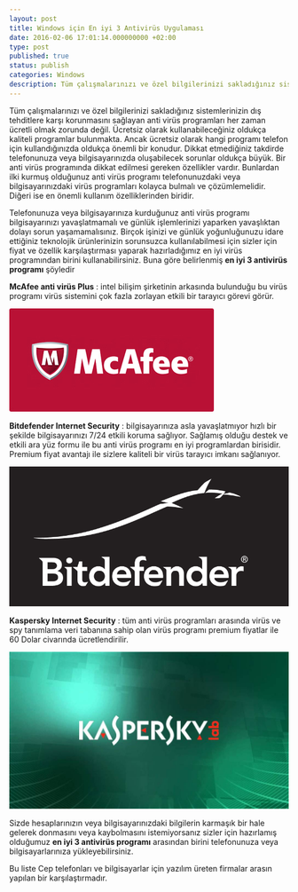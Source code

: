 ```yaml
---
layout: post
title: Windows için En iyi 3 Antivirüs Uygulaması
date: 2016-02-06 17:01:14.000000000 +02:00
type: post
published: true
status: publish
categories: Windows
description: Tüm çalışmalarınızı ve özel bilgilerinizi sakladığınız sistemlerinizin dış tehditlere karşı korunmasını sağlayan anti virüs programları her zaman
---
```


Tüm çalışmalarınızı ve özel bilgilerinizi sakladığınız sistemlerinizin dış tehditlere karşı korunmasını sağlayan anti virüs programları her zaman ücretli olmak zorunda değil. Ücretsiz olarak kullanabileceğiniz oldukça kaliteli programlar bulunmakta. Ancak ücretsiz olarak hangi programı telefon için kullandığınızda oldukça önemli bir konudur. Dikkat etmediğiniz takdirde telefonunuza veya bilgisayarınızda oluşabilecek sorunlar oldukça büyük. Bir anti virüs programında dikkat edilmesi gereken özellikler vardır. Bunlardan ilki kurmuş olduğunuz anti virüs programı telefonunuzdaki veya bilgisayarınızdaki virüs programları kolayca bulmalı ve çözümlemelidir. Diğeri ise en önemli kullanım özelliklerinden biridir.

Telefonunuza veya bilgisayarınıza kurduğunuz anti virüs programı bilgisayarınızı yavaşlatmamalı ve günlük işlemlerinizi yaparken yavaşlıktan dolayı sorun yaşamamalısınız. Birçok işinizi ve günlük yoğunluğunuzu idare ettiğiniz teknolojik ürünlerinizin sorunsuzca kullanılabilmesi için sizler için fiyat ve özellik karşılaştırması yaparak hazırladığımız en iyi virüs programından birini kullanabilirsiniz. Buna göre belirlenmiş **en iyi 3 antivirüs programı** şöyledir

**McAfee anti virüs Plus** : intel bilişim şirketinin arkasında bulunduğu bu virüs programı virüs sistemini çok fazla zorlayan etkili bir tarayıcı görevi görür.

![mcafeegorsel1](/assets/mcafeegorsel1.jpg)

**Bitdefender Internet Security** : bilgisayarınıza asla yavaşlatmıyor hızlı bir şekilde bilgisayarınızı 7/24 etkili koruma sağlıyor. Sağlamış olduğu destek ve etkili ara yüz formu ile bu anti virüs programı en iyi programlardan birisidir. Premium fiyat avantajı ile sizlere kaliteli bir virüs tarayıcı imkanı sağlanıyor.

![Bitdefendergorsel2](/assets/Bitdefendergorsel2.png)

**Kaspersky Internet Security** : tüm anti virüs programları arasında virüs ve spy tanımlama veri tabanına sahip olan virüs programı premium fiyatlar ile 60 Dolar civarında ücretlendirilir.

![kasperskygorsel3](/assets/kasperskygorsel3.jpg)

Sizde hesaplarınızın veya bilgisayarınızdaki bilgilerin karmaşık bir hale gelerek donmasını veya kaybolmasını istemiyorsanız sizler için hazırlamış olduğumuz **en iyi 3 antivirüs programı** arasından birini telefonunuza veya bilgisayarlarınıza yükleyebilirsiniz.

Bu liste Cep telefonları ve bilgisayarlar için yazılım üreten firmalar arasın yapılan bir karşılaştırmadır.
